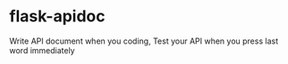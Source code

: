 # flask-apidoc
Write API document when you coding, Test your API when you press last word immediately


